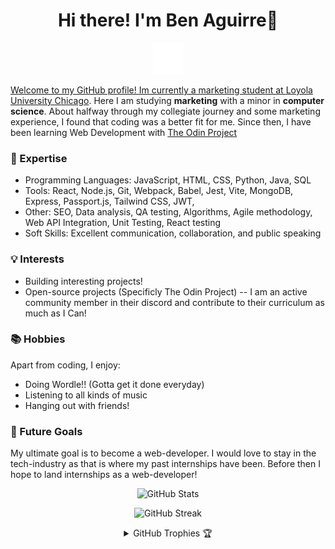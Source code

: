 <h1 align="center">Hi there! I'm Ben Aguirre👋</h1>
<p align="center">
  <a href="https://www.linkedin.com/in/ben-aguirre/">
       <img src="./linked.png" alt="LinkedIn"/>
</p>

Welcome to my GitHub profile! Im currently a marketing student at [Loyola University Chicago](https://www.luc.edu/). Here I am studying **marketing** with a minor in **computer science**.
About halfway through my collegiate journey and some marketing experience, I found that coding was a better fit for me. Since then, I have been learning Web Development with [The Odin Project](https://www.theodinproject.com/)

### 🚀 Expertise

- Programming Languages: JavaScript, HTML, CSS, Python, Java, SQL
- Tools: React, Node.js, Git, Webpack, Babel, Jest, Vite, MongoDB, Express, Passport.js, Tailwind CSS, JWT,
- Other: SEO, Data analysis, QA testing, Algorithms, Agile methodology, Web API Integration, Unit Testing, React testing
- Soft Skills: Excellent communication, collaboration, and public speaking

### 💡 Interests

- Building interesting projects!
- Open-source projects (Specificly The Odin Project) -- I am an active community member in their discord and contribute to their curriculum as much as I Can!

### 📚 Hobbies

Apart from coding, I enjoy:

- Doing Wordle!! (Gotta get it done everyday)
- Listening to all kinds of music
- Hanging out with friends!

### 🌱 Future Goals

My ultimate goal is to become a web-developer. I would love to stay in the tech-industry as that is where my past internships have been. Before then I hope to land internships as a web-developer!

<p align="center">
  <img src="https://github-readme-stats.vercel.app/api?username=baguirre03&show_icons=true&title_color=7A7ADB&icon_color=2234AE&text_color=D3D3D3&bg_color=0,000000,130F40&locale=en" alt="GitHub Stats" />
</p>

<p align="center">
       <img src="https://github-readme-streak-stats.herokuapp.com/?user=baguirre03&background=000000&stroke=130F40&ring=2234AE&fire=D3D3D3&currStreakNum=D3D3D3&sideNums=D3D3D3&currStreakLabel=D3D3D3&sideLabels=D3D3D3&dates=D3D3D3" alt="GitHub Streak" />

<details align="center">
  <summary>GitHub Trophies 🏆</summary>
  <br>
  <p align="center">
    <img src="https://github-profile-trophy.vercel.app/?username=baguirre03&theme=darkhub&column=7&bgColor=000000&noFrame=true&row=1&margin-w=15" alt="GitHub Trophies" />
  </p>
</details>
